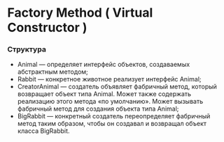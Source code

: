 # Factory Method ( Virtual Constructor )
 
<h3> Структура </h3>

<ul>
  <li>Animal — определяет интерфейс объектов, создаваемых абстрактным методом;</li>
  <li>Rabbit — конкретное животное реализует интерфейс Animal;</li>
  <li>CreatorAnimal — создатель объявляет фабричный метод, который возвращает объект типа Animal. Может также содержать реализацию этого метода «по умолчанию». Может вызывать фабричный метод для создания объекта типа Animal;</li>
  <li>BigRabbit — конкретный создатель переопределяет фабричный метод таким образом, чтобы он создавал и возвращал объект класса BigRabbit.</li>
</ul>
